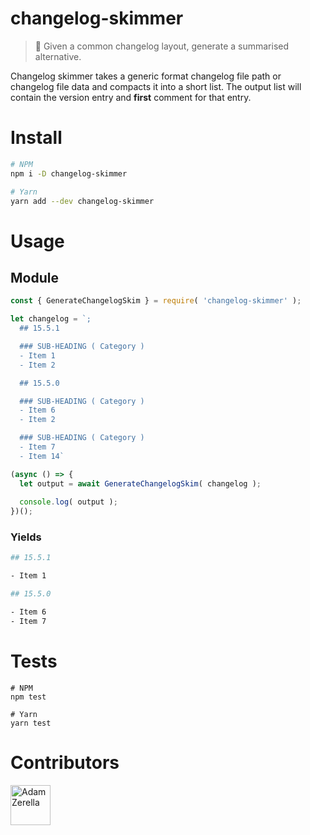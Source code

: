 # changelog-skimmer
> 📝 Given a common changelog layout, generate a summarised alternative.

Changelog skimmer takes a generic format changelog file path or changelog file data and compacts it into a short list. The output list will contain the version entry and **first** comment for that entry.

# Install
```bash
# NPM
npm i -D changelog-skimmer

# Yarn
yarn add --dev changelog-skimmer
```

# Usage
## Module
```javascript
const { GenerateChangelogSkim } = require( 'changelog-skimmer' );

let changelog = `;
  ## 15.5.1

  ### SUB-HEADING ( Category )
  - Item 1
  - Item 2

  ## 15.5.0

  ### SUB-HEADING ( Category )
  - Item 6
  - Item 2

  ### SUB-HEADING ( Category )
  - Item 7
  - Item 14`

(async () => {
  let output = await GenerateChangelogSkim( changelog );
  
  console.log( output );
})();
```

### Yields
```bash
## 15.5.1

- Item 1

## 15.5.0

- Item 6
- Item 7
```

# Tests
```node
# NPM
npm test

# Yarn
yarn test
```

# Contributors
<div style="display:inline;">
  <a href="https://github.com/adamzerella"><img width="64" height="64" src="https://avatars0.githubusercontent.com/u/1501560?s=460&v=4" alt="Adam Zerella"/></a>
</div>
